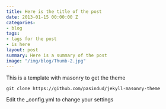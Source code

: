 ```yaml
---
title: Here is the title of the post
date: 2013-01-15 00:00:00 Z
categories:
- blog
tags:
- tags for the post
- is here
layout: post
summary: Here is a summary of the post
image: "/img/blog/Thumb-2.jpg"
---
```


This is a template with masonry to get the theme

```
git clone https://github.com/pasindud/jekyll-masonry-theme
```

Edit the _config.yml to change your settings
